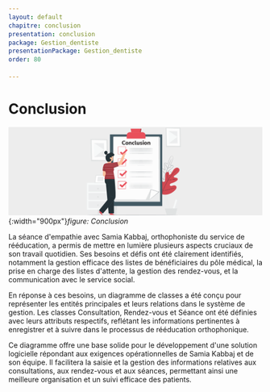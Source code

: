 ```yaml
---
layout: default
chapitre: conclusion
presentation: conclusion
package: Gestion_dentiste
presentationPackage: Gestion_dentiste
order: 80

---
```



# Conclusion

![Conclusion](./images/conclusion.png){:width="900px"}*figure: Conclusion*

<!-- note -->

La séance d'empathie avec Samia Kabbaj, orthophoniste du service de rééducation, a permis de mettre en lumière plusieurs aspects cruciaux de son travail quotidien. Ses besoins et défis ont été clairement identifiés, notamment la gestion efficace des listes de bénéficiaires du pôle médical, la prise en charge des listes d'attente, la gestion des rendez-vous, et la communication avec le service social.

En réponse à ces besoins, un diagramme de classes a été conçu pour représenter les entités principales et leurs relations dans le système de gestion. Les classes Consultation, Rendez-vous et Séance ont été définies avec leurs attributs respectifs, reflétant les informations pertinentes à enregistrer et à suivre dans le processus de rééducation orthophonique.

Ce diagramme offre une base solide pour le développement d'une solution logicielle répondant aux exigences opérationnelles de Samia Kabbaj et de son équipe. Il facilitera la saisie et la gestion des informations relatives aux consultations, aux rendez-vous et aux séances, permettant ainsi une meilleure organisation et un suivi efficace des patients.



